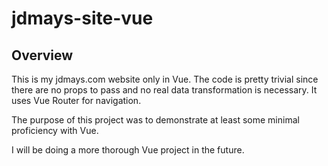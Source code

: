 # jdmays-site-vue

## Overview

This is my jdmays.com website only in Vue.  The code is pretty trivial since there are no props to pass and no real data transformation is necessary.  It uses Vue Router for navigation.

The purpose of this project was to demonstrate at least some minimal proficiency with Vue.

I will be doing a more thorough Vue project in the future.

